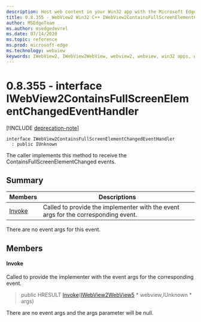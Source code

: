 ```yaml
---
description: Host web content in your Win32 app with the Microsoft Edge WebView2 control
title: 0.8.355 - WebView2 Win32 C++ IWebView2ContainsFullScreenElementChangedEventHandler
author: MSEdgeTeam
ms.author: msedgedevrel
ms.date: 07/14/2020
ms.topic: reference
ms.prod: microsoft-edge
ms.technology: webview
keywords: IWebView2, IWebView2WebView, webview2, webview, win32 apps, win32, edge
---
```


# 0.8.355 - interface IWebView2ContainsFullScreenElementChangedEventHandler 

[!INCLUDE [deprecation-note](../../includes/deprecation-note.md)]

```
interface IWebView2ContainsFullScreenElementChangedEventHandler
  : public IUnknown
```

The caller implements this method to receive the ContainsFullScreenElementChanged events.

## Summary

 Members                        | Descriptions
--------------------------------|---------------------------------------------
[Invoke](#invoke) | Called to provide the implementer with the event args for the corresponding event.

There are no event args for this event.

## Members

#### Invoke 

Called to provide the implementer with the event args for the corresponding event.

> public HRESULT [Invoke](#invoke)([IWebView2WebView5](IWebView2WebView5.md) * webview,IUnknown * args)

There are no event args and the args parameter will be null.

